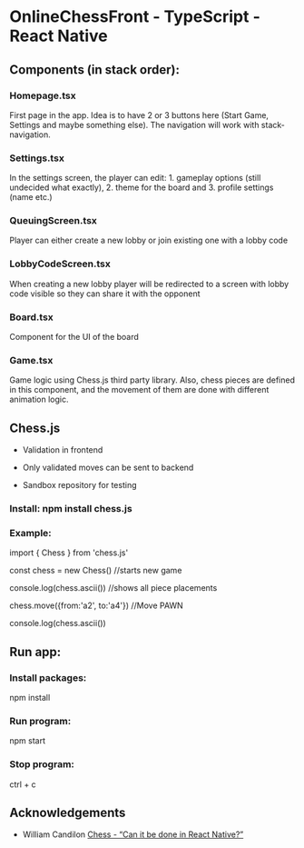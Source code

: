 # OnlineChessFront - TypeScript - React Native

## Components (in stack order): 

### Homepage.tsx 

First page in the app. Idea is to have 2 or 3 buttons here (Start Game, Settings and maybe something else). The navigation will work with stack-navigation. 

### Settings.tsx 

In the settings screen, the player can edit:  1. gameplay options (still undecided what exactly), 2. theme for the board and 3. profile settings (name etc.) 

### QueuingScreen.tsx 

Player can either create a new lobby or join existing one with a lobby code 

### LobbyCodeScreen.tsx 

When creating a new lobby player will be redirected to a screen with lobby code visible so they can share it with the opponent 

### Board.tsx 

Component for the UI of the board 

### Game.tsx 

Game logic using Chess.js third party library. Also, chess pieces are defined in this component, and the movement of them are done with different animation logic. 

## Chess.js 

 - Validation in frontend 

 - Only validated moves can be sent to backend 

 - Sandbox repository for testing 

### Install: npm install chess.js 

### Example: 

import { Chess } from 'chess.js' 

const chess = new Chess() //starts new game 

console.log(chess.ascii()) //shows all piece placements 

chess.move({from:'a2', to:'a4'}) //Move PAWN 

console.log(chess.ascii()) 

## Run app:
### Install packages:
npm install

### Run program:
npm start

### Stop program:
ctrl + c

## Acknowledgements
- William Candilon [Chess - “Can it be done in React Native?”](https://youtu.be/JulJJxbP_T0)

